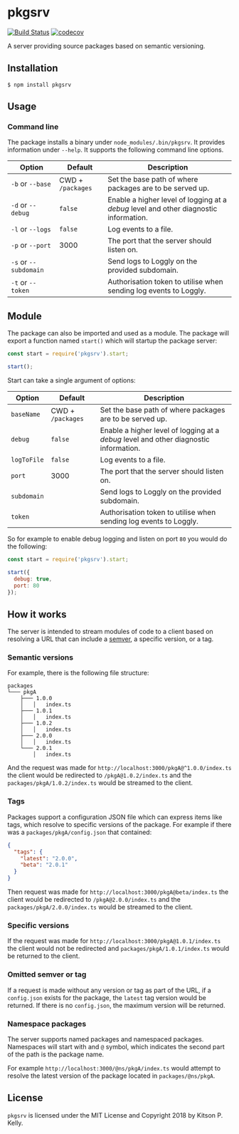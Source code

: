 # pkgsrv

[![Build Status](https://travis-ci.org/kitsonk/pkgsrv.svg?branch=master)](https://travis-ci.org/kitsonk/pkgsrv)
[![codecov](https://codecov.io/gh/kitsonk/pkgsrv/branch/master/graph/badge.svg)](https://codecov.io/gh/kitsonk/pkgsrv)

A server providing source packages based on semantic versioning.

## Installation

```
$ npm install pkgsrv
```

## Usage

### Command line

The package installs a binary under `node_modules/.bin/pkgsrv`.  It provides information under `--help`.  It supports the following command line options.

|Option|Default|Description|
|------|-------|-----------|
|`-b` or `--base`|CWD + `/packages`|Set the base path of where packages are to be served up.|
|`-d` or `--debug`|`false`|Enable a higher level of logging at a _debug_ level and other diagnostic information.|
|`-l` or `--logs`|`false`|Log events to a file.|
|`-p` or `--port`|3000|The port that the server should listen on.|
|`-s` or `--subdomain`| |Send logs to Loggly on the provided subdomain.|
|`-t` or `--token`| |Authorisation token to utilise when sending log events to Loggly.|

## Module

The package can also be imported and used as a module.  The package will export a function named `start()` which will startup the package server:

```js
const start = require('pkgsrv').start;

start();
```

Start can take a single argument of options:

|Option|Default|Description|
|------|-------|-----------|
|`baseName`|CWD + `/packages`|Set the base path of where packages are to be served up.|
|`debug`|`false`|Enable a higher level of logging at a _debug_ level and other diagnostic information.|
|`logToFile`|`false`|Log events to a file.|
|`port`|3000|The port that the server should listen on.|
|`subdomain`| |Send logs to Loggly on the provided subdomain.|
|`token`| |Authorisation token to utilise when sending log events to Loggly.|

So for example to enable debug logging and listen on port `80` you would do the following:

```js
const start = require('pkgsrv').start;

start({
  debug: true,
  port: 80
});
```

## How it works

The server is intended to stream modules of code to a client based on resolving a URL that can include a [semver](https://semver.org/), a specific version, or a tag.

### Semantic versions

For example, there is the following file structure:

```
packages
└─── pkgA
    ├─── 1.0.0
    │   │   index.ts
    ├─── 1.0.1
    │   │   index.ts
    ├─── 1.0.2
    │   │   index.ts
    ├─── 2.0.0
    │   │   index.ts
    └─── 2.0.1
        │   index.ts
```

And the request was made for `http://localhost:3000/pkgA@^1.0.0/index.ts` the client would be redirected to `/pkgA@1.0.2/index.ts` and the `packages/pkgA/1.0.2/index.ts` would be streamed to the client.

### Tags

Packages support a configuration JSON file which can express items like tags, which resolve to specific versions of the package.  For example if there was a `packages/pkgA/config.json` that contained:

```json
{
  "tags": {
    "latest": "2.0.0",
    "beta": "2.0.1"
  }
}
```

Then request was made for `http://localhost:3000/pkgA@beta/index.ts` the client would be redirected to `/pkgA@2.0.0/index.ts` and the `packages/pkgA/2.0.0/index.ts` would be streamed to the client.

### Specific versions

If the request was made for `http://localhost:3000/pkgA@1.0.1/index.ts` the client would not be redirected and `packages/pkgA/1.0.1/index.ts` would be returned to the client.

### Omitted semver or tag

If a request is made without any version or tag as part of the URL, if a `config.json` exists for the package, the `latest` tag version would be returned.  If there is no `config.json`, the maximum version will be returned.

### Namespace packages

The server supports named packages and namespaced packages.  Namespaces will start with and `@` symbol, which indicates the second part of the path is the package name.

For example `http://localhost:3000/@ns/pkgA/index.ts` would attempt to resolve the latest version of the package located in `packages/@ns/pkgA`.

## License

`pkgsrv` is licensed under the MIT License and Copyright 2018 by Kitson P. Kelly.
